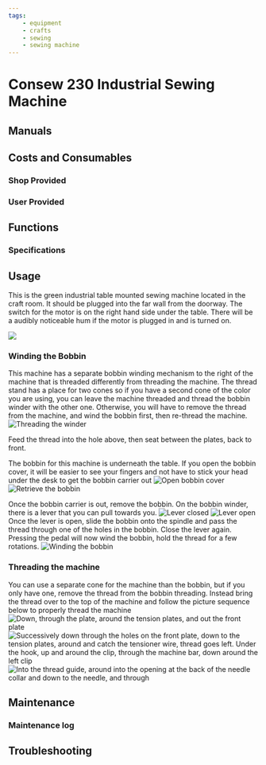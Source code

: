 ```yaml
---
tags:
    - equipment
    - crafts
    - sewing
    - sewing machine
---
```

# Consew 230 Industrial Sewing Machine

## Manuals 

## Costs and Consumables 
### Shop Provided
### User Provided

## Functions

### Specifications

## Usage
This is the green industrial table mounted sewing machine located in the craft room.  It should be plugged into the far  wall from the doorway.  The switch for the motor is on the right hand side under the table.  There will be a audibly noticeable hum if the motor is plugged in and is turned on.

![ ](/members/Equipment/images/230IndustrialMachine/230machine.jpg)

### Winding the Bobbin
This machine has a separate bobbin winding mechanism to the right of the machine that is threaded differently from threading the machine.  The thread stand has a place for two cones so if you have a second cone of the color you are using, you can leave the machine threaded and thread the bobbin winder with the other one.  Otherwise, you will have to remove the thread from the machine, and wind the bobbin first, then re-thread the machine.
![Threading the winder](/members/Equipment/images/230IndustrialMachine/230machine_bobbin_3.jpg)

Feed the thread into the hole above, then seat between the plates, back to front.

The bobbin for this machine is underneath the table. If you open the bobbin cover, it will be easier to see your fingers and not have to stick your head under the desk to get the bobbin carrier out
![Open bobbin cover](/members/Equipment/images/230IndustrialMachine/230machine_bobbin_1.jpg)
![Retrieve the bobbin](/members/Equipment/images/230IndustrialMachine/230machine_bobbin_2.jpg)

Once the bobbin carrier is out, remove the bobbin. On the bobbin winder, there is a lever that you can pull towards you.
![Lever closed](/members/Equipment/images/230IndustrialMachine/230machine_bobbin_4.jpg)
![Lever open](/members/Equipment/images/230IndustrialMachine/230machine_bobbin_5.jpg)
Once the lever is open, slide the bobbin onto the spindle and pass the thread through one of the holes in the bobbin.  Close the lever again. Pressing the pedal will now wind the bobbin, hold the thread for a few rotations.
![Winding the bobbin](/members/Equipment/images/230IndustrialMachine/230machine_bobbin_7.jpg)

### Threading the machine
You can use a separate cone for the machine than the bobbin, but if you only have one, remove the thread from the bobbin threading. Instead bring the thread over to the top of the machine and follow the picture sequence below to properly thread the machine
![Down, through the plate, around the tension plates, and out the front plate](/members/Equipment/images/230IndustrialMachine/230machine_threading_1.jpg)
![Successively down through the holes on the front plate, down to the tension plates, around and catch the tensioner wire, thread goes left. Under the hook, up and around the clip, through the machine bar, down around the left clip](/members/Equipment/images/230IndustrialMachine/230machine_threading_2.jpg)
![Into the thread guide, around into the opening at the back of the needle collar and down to the needle, and through](/members/Equipment/images/230IndustrialMachine/230machine_threading_3.jpg)


## Maintenance
### Maintenance log

## Troubleshooting

<!--stackedit_data:
eyJoaXN0b3J5IjpbLTIwNDY2MDY5MTcsLTI1NTIyMzEzNiwtMT
UxMzI3MTYyNiwtMTcxMDMwMTMzNywtMTU3ODY4NjU2OCw4OTY5
MzAzNjEsLTE3Mzc4NDU4MTBdfQ==
-->

